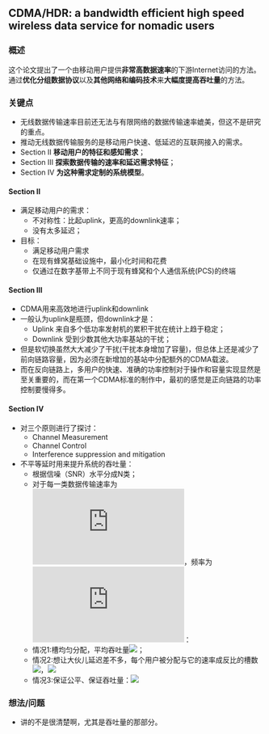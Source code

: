 ## CDMA/HDR: a bandwidth efficient high speed wireless data service for nomadic users

### 概述

这个论文提出了一个由移动用户提供**非常高数据速率**的下游Internet访问的方法。通过**优化分组数据协议**以及**其他网络和编码技术**来**大幅度提高吞吐量**的方法。

### 关键点

- 无线数据传输速率目前还无法与有限网络的数据传输速率媲美，但这不是研究的重点。
- 推动无线数据传输服务的是移动用户快速、低延迟的互联网接入的需求。
- Section II **移动用户的特征和感知需求**；
- Section III **探索数据传输的速率和延迟需求特征**；
- Section IV **为这种需求定制的系统模型**。

#### Section II

- 满足移动用户的需求：
  - 不对称性：比起uplink，更高的downlink速率；
  - 没有太多延迟；
- 目标：
  - 满足移动用户需求
  - 在现有蜂窝基础设施中，最小化时间和花费
  - 仅通过在数字基带上不同于现有蜂窝和个人通信系统(PCS)的终端

#### Section III

- CDMA用来高效地进行uplink和downlink
- 一般认为uplink是瓶颈，但downlink才是：
  - Uplink 来自多个低功率发射机的累积干扰在统计上趋于稳定；
  - Downlink 受到少数其他大功率基站的干扰；
- 但是软切换虽然大大减少了干扰(干扰本身增加了容量)，但总体上还是减少了前向链路容量，因为必须在新增加的基站中分配额外的CDMA载波。
- 而在反向链路上，多用户的快速、准确的功率控制对于操作和容量实现显然是至关重要的，而在第一个CDMA标准的制作中，最初的感觉是正向链路的功率控制要慢得多。

#### Section IV

- 对三个原则进行了探讨：
  - Channel Measurement
  - Channel Control
  - Interference suppression and mitigation
- 不平等延时用来提升系统的吞吐量：
  - 根据信噪（SNR）水平分成N类；
  - 对于每一类数据传输速率为![](https://latex.codecogs.com/gif.latex?R_n)，频率为![](https://latex.codecogs.com/gif.latex?P_n)：
  - 情况1:槽均匀分配，平均吞吐量![](https://latex.codecogs.com/gif.latex?R_{av}=\sum\limits_{n=1}^{N}P_nR_n)；
  - 情况2:想让大伙儿延迟差不多，每个用户被分配与它的速率成反比的槽数![](https://latex.codecogs.com/gif.latex?F_n=\frac{k}{R_n})，![](https://latex.codecogs.com/gif.latex?R_{av}^{'}=R_{av}=\frac{\sum\limits_{n=1}^{N}P_nR_nF_n}{\sum\limits_{n=1}^{N}P_nF_n})
  - 情况3:保证公平、保证吞吐量：![](https://ws2.sinaimg.cn/small/006tNbRwgy1fwmt2hfr02j30uy0a8q3u.jpg)


### 想法/问题

- 讲的不是很清楚啊，尤其是吞吐量的那部分。






